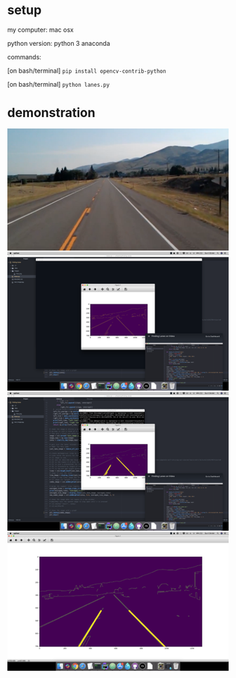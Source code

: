 
# setup

my computer: mac osx

python version: python 3 anaconda

commands:

[on bash/terminal] `pip install opencv-contrib-python`

[on bash/terminal] `python lanes.py`

# demonstration

![alt text](./images/first.png)
![alt text](./images/second.png)
![alt text](./images/third.png)
![alt text](./images/fourth.png)
